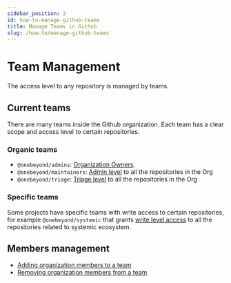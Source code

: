 ```yaml
---
sidebar_position: 2
id: how-to-manage-github-teams
title: Manage Teams in Github
slug: /how-to/manage-github-teams
---
```



# Team Management

The access level to any repository is managed by teams.

## Current teams

There are many teams inside the Github organization. Each team has a clear scope and access level to certain repositories.

### Organic teams

- `@onebeyond/admins`: [Organization Owners](https://docs.github.com/en/organizations/managing-peoples-access-to-your-organization-with-roles/roles-in-an-organization#organization-owners).
- `@onebeyond/maintainers`: [Admin level](https://docs.github.com/en/organizations/managing-user-access-to-your-organizations-repositories/repository-roles-for-an-organization#repository-roles-for-organizations) to all the repositories in the Org
- `@onebeyond/triage`: [Triage level](https://docs.github.com/en/organizations/managing-user-access-to-your-organizations-repositories/repository-roles-for-an-organization#repository-roles-for-organizations) to all the repositories in the Org


### Specific teams

Some projects have specific teams with write access to certain repositories, for example `@onebeyond/systemic` that grants [write level access](https://docs.github.com/en/organizations/managing-user-access-to-your-organizations-repositories/repository-roles-for-an-organization#repository-roles-for-organizations) to all the repositories related to systemic ecosystem.


## Members management

- [Adding organization members to a team](https://docs.github.com/en/organizations/organizing-members-into-teams/adding-organization-members-to-a-team)
- [Removing organization members from a team](https://docs.github.com/en/organizations/organizing-members-into-teams/removing-organization-members-from-a-team)